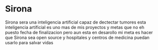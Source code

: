 # Sirona
Sirona sera una inteligencia artificial capaz de dectectar tumores 
esta inteligencia artificial es uno mas de mis proyectos y metas que no eh puesto fecha de finalizacion pero aun esta en desarollo
mi meta es hacer que Sirona sea open source y hospitales y centros de medicina puedan usarlo para salvar vidas
